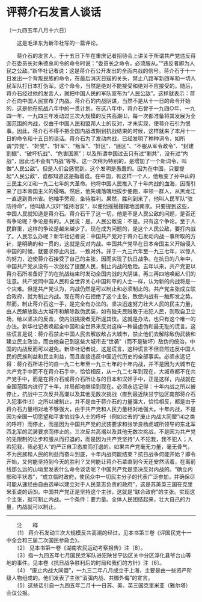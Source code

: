 # 评蒋介石发言人谈话  
（一九四五年八月十六日）  
  
　　这是毛泽东为新华社写的一篇评论。   
  
　　蒋介石的发言人，于十五日下午在重庆记者招待会上讲关于所谓共产党违反蒋介石委员长对朱德总司令的命令时说：“委员长之命令，必须服从。”“违反者即为人民之公敌。”新华社记者说：这是蒋介石公开发出的全面内战的信号。蒋介石于十一日发出一个背叛民族的命令，在最后消灭日寇的关头，禁止八路军新四军和一切人民军队打日本打伪军。这个命令，当然是绝对不能接受和绝对不应接受的。随后，蒋介石经过他的发言人，就把中国人民的军队宣布为“人民公敌”。这样就表示：蒋介石向中国人民宣布了内战。蒋介石的内战阴谋，当然不是从十一日的命令开始的，这是他在抗战八年中的一贯计划。在这八年中，蒋介石曾于一九四○年、一九四一年、一九四三年发动过三次大规模的反共高潮⑴，每一次都准备将其发展为全国范围的内战，仅由于中国人民和盟邦人士的反对，才未实现，使蒋介石引为恨事。因此，蒋介石不得不把全国内战改期到抗战结束的时候，这样就来了本月十一日的命令和十五日的谈话。蒋介石为了发动内战，已经发明了种种词令，如所谓“异党”、“奸党”、“奸军”、“叛军”、“奸区”、“匪区”、“不服从军令政令”、“封建割据”、“破坏抗战”、“危害国家”；以及所谓中国过去只有过“剿共”，没有过“内战”，因此也不会有“内战”等等。这一次稍为特别的，是增加了一个新词令，叫做“人民公敌”。但是人们会感觉到，这个发明是愚蠢的。因为在中国，只要提起“人民公敌”，谁都知道这是指着谁。在中国，有这样一个人，他叛变了孙中山的三民主义⑵和一九二七年的大革命。他将中国人民推入了十年内战的血海，因而引来了日本帝国主义的侵略。然后，他失魂落魄地拔步便跑，率领一群人，从黑龙江一直退到贵州省。他袖手旁观，坐待胜利。果然，胜利到来了，他叫人民军队“驻防待命”，他叫敌人汉奸“维持治安”，以便他摇摇摆摆地回南京。只要提到这些，中国人民就知道是蒋介石。蒋介石干了这一切，他是不是人民公敌的问题，是否还有争论呢？争论是有的。人民说：是。人民公敌说：不是。只有这个争论。至于人民群里，这样的争论是越来越少了。现在成为问题的，是这个人民公敌，要打内战了。人民怎么办呢？新华社记者说：中国共产党对于蒋介石发动内战一事所取的方针，是明确的和一贯的，这就是反对内战。中国共产党早在日本帝国主义开始侵入中国的时候，就要求停止内战，一致对外。并于一九三六年至一九三七年，以惊人的努力，迫使蒋介石接受了自己的主张，因而实现了抗日战争。在抗日的八年中，中国共产党从没有一次放松了提醒人民，制止内战的危险。去年以来，共产党更以蒋介石所准备好了的在抗战结束时发动全国内战的大阴谋，再三再四地唤起人们的注意。共产党同中国人民和全世界关心中国和平的人士一样，认为新的内战将是一个灾难。但是共产党认为，内战仍然是可以制止和必须制止的。共产党主张成立联合政府，就为制止内战。现在蒋介石拒绝了这个主张，致使内战有一触即发之势。然而，制止蒋介石这一手，是完全有办法的。坚决迅速努力壮大人民的民主力量，由人民解放敌占大城市和解除敌伪武装，如有独夫民贼敢于进犯人民，则取自卫立场，给以坚决的反击，使内战挑拨者无所逞其伎。这就是办法，也只有这个唯一的办法。新华社记者唤起全中国和全世界来反对这样一种最虚伪和最无耻的谎言。这些谎言是说：蒋介石禁止中国人民去解放敌占大城市，禁止他们去解除敌伪武装和建立民主政治，而由他自己到这些大城市去“世袭”（而不是破坏）敌伪的统治，中国的内战反而可以避免。新华社记者说，这是谎言，这种谎言不但显然违反中国人民的民族利益和民主利益，而且直接违反中国近代历史的全部事实。必须永远记得：蒋介石所进行的自一九二七年至一九三七年的十年内战，并不是因为大城市在共产党手中而不在蒋介石手中，恰恰相反，从一九二七年到现在，大城市都不在共产党手中，而是在蒋介石或蒋介石所让与的日本和汉奸手中，正是这样，内战就在全国范围内进行了十年，并局部地继续到现在。必须永远记得：十年内战之所以被停止，抗战中三次反共高潮以及其他无数次挑战（直到最近陕甘宁边区南部蒋介石入犯事件⑶）之所以被制止，并不是由于蒋介石的力量强大，恰恰相反，都是由于蒋介石力量相对地不够强大，由于共产党和人民力量相对地强大。十年内战，不是因为全国一切愿望和平害怕战争人士的呼吁（例如过去的“废止内战大同盟”⑷之类的呼吁）而停止，而是因为中国共产党的武装要求和张学良杨虎城所领导的东北军西北军的武装要求而停止的。三次反共高潮以及其他无数次挑战，不是因为共产党的无限制的让步和服从而打退的，而是因为共产党坚持“人不犯我，我不犯人；人若犯我，我必犯人”的严正自卫态度而打退的。如果共产党毫无力量，毫无骨气，不为民族和人民的利益而奋斗到底，十年内战何能结束？抗日战争何能开始？即令开始，又何能坚持到今天的胜利？又何能让蒋介石辈直到今天还安然活着，在离前线那么远的山坳里发表什么命令谈话呢？中国共产党是坚决反对内战的。“确立内部和平状态”，“成立临时政府，使民众中一切民主分子的代表广泛参加，并确保尽可能从速经由自由选举以建立对于人民意志负责的政府”，这是苏美英三国在克里米亚说的话⑸。中国共产党正是坚持这个主张，这就是“联合政府”的主张。实现这个主张，就可制止内战。一个条件：要力量。全体人民团结起来，壮大自己的力量，内战就可以制止。   
  
  
------------------  
　　注　　释   
　　〔1〕 蒋介石发动三次大规模反共高潮的经过，见本书第三卷《评国民党十一中全会和三届二次国民参政会》。   
　　〔2〕 见本书第一卷《湖南农民运动考察报告》注〔8〕。   
　　〔3〕指一九四五年七月国民党军队进犯陕甘宁边区关中分区淳化县爷台山等地的事件。见本卷《抗日战争胜利后的时局和我们的方针》注〔6〕。   
　　〔4〕 “废止内战大同盟”，一九三二年八月成立于上海，主要是由一些资产阶级人物组成的。他们发表了主张“消弭内战、共御外侮”的宣言。   
　　〔5〕这些话引自一九四五年二月十一日苏、美、英三国克里米亚（雅尔塔）会议公报。   